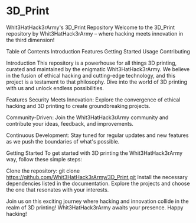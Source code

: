 # 3D_Print
Whit3HatHack3rArmy's 3D_Print Repository
Welcome to the 3D_Print repository by Whit3HatHack3rArmy – where hacking meets innovation in the third dimension!

Table of Contents
Introduction
Features
Getting Started
Usage
Contributing

Introduction
This repository is a powerhouse for all things 3D printing, curated and maintained by the enigmatic Whit3HatHack3rArmy. We believe in the fusion of ethical hacking and cutting-edge technology, and this project is a testament to that philosophy. Dive into the world of 3D printing with us and unlock endless possibilities.

Features
Security Meets Innovation: Explore the convergence of ethical hacking and 3D printing to create groundbreaking projects.

Community-Driven: Join the Whit3HatHack3rArmy community and contribute your ideas, feedback, and improvements.

Continuous Development: Stay tuned for regular updates and new features as we push the boundaries of what's possible.

Getting Started
To get started with 3D printing the Whit3HatHack3rArmy way, follow these simple steps:

Clone the repository: git clone https://github.com/Whit3HatHack3rArmy/3D_Print.git
Install the necessary dependencies listed in the documentation.
Explore the projects and choose the one that resonates with your interests.

Join us on this exciting journey where hacking and innovation collide in the realm of 3D printing! Whit3HatHack3rArmy awaits your presence. Happy hacking!
